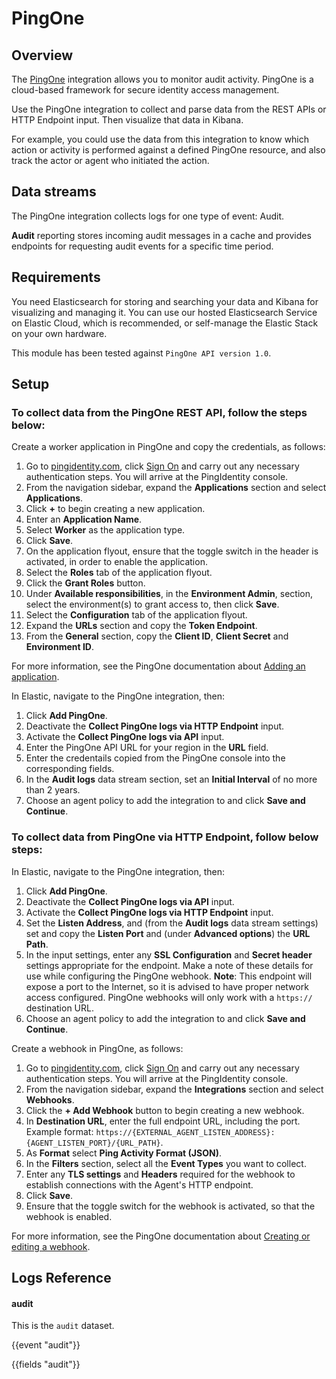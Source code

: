 # PingOne

## Overview

The [PingOne](https://www.pingidentity.com/en.html) integration allows you to monitor audit activity. PingOne is a cloud-based framework for secure identity access management.

Use the PingOne integration to collect and parse data from the REST APIs or HTTP Endpoint input. Then visualize that data in Kibana.

For example, you could use the data from this integration to know which action or activity is performed against a defined PingOne resource, and also track the actor or agent who initiated the action.

## Data streams

The PingOne integration collects logs for one type of event: Audit.

**Audit** reporting stores incoming audit messages in a cache and provides endpoints for requesting audit events for a specific time period.

## Requirements

You need Elasticsearch for storing and searching your data and Kibana for visualizing and managing it. You can use our hosted Elasticsearch Service on Elastic Cloud, which is recommended, or self-manage the Elastic Stack on your own hardware.

This module has been tested against `PingOne API version 1.0`.

## Setup

### To collect data from the PingOne REST API, follow the steps below:

Create a worker application in PingOne and copy the credentials, as follows:

1. Go to [pingidentity.com](https://pingidentity.com/), click
   [Sign On](https://www.pingidentity.com/bin/ping/signOnLink) and carry out
   any necessary authentication steps. You will arrive at the PingIdentity
   console.
2. From the navigation sidebar, expand the **Applications** section and
   select **Applications**.
3. Click **+** to begin creating a new application.
4. Enter an **Application Name**.
5. Select **Worker** as the application type.
6. Click **Save**.
7. On the application flyout, ensure that the toggle switch in the header is
   activated, in order to enable the application.
8. Select the **Roles** tab of the application flyout.
9. Click the **Grant Roles** button.
10. Under **Available responsibilities**, in the **Environment Admin**,
    section, select the environment(s) to grant access to, then click **Save**.
11. Select the **Configuration** tab of the application flyout.
12. Expand the **URLs** section and copy the **Token Endpoint**.
13. From the **General** section, copy the **Client ID**, **Client Secret** and
    **Environment ID**.

For more information, see the PingOne documentation about
[Adding an application](https://docs.pingidentity.com/r/en-us/pingone/p1_add_app_worker).

In Elastic, navigate to the PingOne integration, then:

1. Click **Add PingOne**.
2. Deactivate the **Collect PingOne logs via HTTP Endpoint** input.
3. Activate the **Collect PingOne logs via API** input.
4. Enter the PingOne API URL for your region in the **URL** field.
5. Enter the credentails copied from the PingOne console into the corresponding
   fields.
6. In the **Audit logs** data stream section, set an **Initial Interval** of
   no more than 2 years.
7. Choose an agent policy to add the integration to and click
   **Save and Continue**.

### To collect data from PingOne via HTTP Endpoint, follow below steps:

In Elastic, navigate to the PingOne integration, then:

1. Click **Add PingOne**.
2. Deactivate the **Collect PingOne logs via API** input.
3. Activate the **Collect PingOne logs via HTTP Endpoint** input.
4. Set the **Listen Address**, and (from the **Audit logs** data stream
   settings) set and copy the **Listen Port** and (under **Advanced options**)
   the **URL Path**.
5. In the input settings, enter any **SSL Configuration** and **Secret header**
   settings appropriate for the endpoint. Make a note of these details for use
   while configuring the PingOne webhook. **Note**: This endpoint will expose a
   port to the Internet, so it is advised to have proper network access
   configured. PingOne webhooks will only work with a `https://` destination
   URL.
6. Choose an agent policy to add the integration to and click
   **Save and Continue**.

Create a webhook in PingOne, as follows:

1. Go to [pingidentity.com](https://pingidentity.com/), click
   [Sign On](https://www.pingidentity.com/bin/ping/signOnLink) and carry out
   any necessary authentication steps. You will arrive at the PingIdentity
   console.
2. From the navigation sidebar, expand the **Integrations** section and
   select **Webhooks**.
3. Click the **+ Add Webhook** button to begin creating a new webhook.
4. In **Destination URL**, enter the full endpoint URL, including the port.
   Example format: `https://{EXTERNAL_AGENT_LISTEN_ADDRESS}:{AGENT_LISTEN_PORT}/{URL_PATH}`.
5. As **Format** select **Ping Activity Format (JSON)**.
6. In the **Filters** section, select all the **Event Types** you want to
   collect.
7. Enter any **TLS settings** and **Headers** required for the webhook to
   establish connections with the Agent's HTTP endpoint.
8. Click **Save**.
9. Ensure that the toggle switch for the webhook is activated, so that the
   webhook is enabled.

For more information, see the PingOne documentation about
[Creating or editing a webhook](https://docs.pingidentity.com/r/en-us/pingone/p1_create_webhook).

## Logs Reference

#### audit

This is the `audit` dataset.

{{event "audit"}}

{{fields "audit"}}
